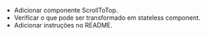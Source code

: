 - Adicionar componente ScrollToTop.
- Verificar o que pode ser transformado em stateless component.
- Adicionar instruções no README.
